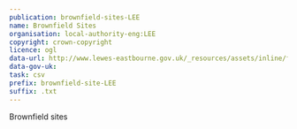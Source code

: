 ```yaml
---
publication: brownfield-sites-LEE
name: Brownfield Sites
organisation: local-authority-eng:LEE
copyright: crown-copyright
licence: ogl
data-url: http://www.lewes-eastbourne.gov.uk/_resources/assets/inline/full/0/263293.csv
data-gov-uk: 
task: csv
prefix: brownfield-site-LEE
suffix: .txt
---
```


Brownfield sites

